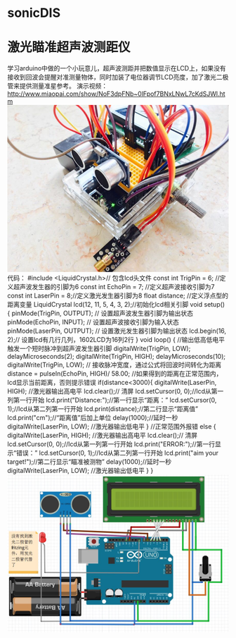 # sonicDIS
# 激光瞄准超声波测距仪
学习arduino中做的一个小玩意儿，超声波测距并把数值显示在LCD上，如果没有接收到回波会提醒对准测量物体，同时加装了电位器调节LCD亮度，加了激光二极管来提供测量准星参考。
演示视频：http://www.miaopai.com/show/NoF3dpFNb~0lFpof7BNxLNwL7cKdSJWl.htm
![image](https://github.com/laifeilim/sonicDIS/blob/master/%E5%9B%BE%E7%89%871.jpg) 
代码：
#include <LiquidCrystal.h>// 包含lcd头文件
const int TrigPin = 6; //定义超声波发生器的引脚为6
const int EchoPin = 7; //定义超声波接收引脚为7
const int LaserPin = 8;//定义激光发生器引脚为8
float distance; //定义浮点型的距离变量
LiquidCrystal lcd(12, 11, 5, 4, 3, 2);//初始化lcd相关引脚
void setup() {
  pinMode(TrigPin, OUTPUT);  // 设置超声波发生器引脚为输出状态
  pinMode(EchoPin, INPUT); // 设置超声波接收引脚为输入状态
  pinMode(LaserPin, OUTPUT); // 设置激光发生器引脚为输出状态
  lcd.begin(16, 2);// 设置lcd有几行几列，1602LCD为16列2行
} 
void loop() {
  //输出低高低电平触发一个短时脉冲到超声波发生器引脚
  digitalWrite(TrigPin, LOW); 
  delayMicroseconds(2); 
  digitalWrite(TrigPin, HIGH); 
  delayMicroseconds(10);
  digitalWrite(TrigPin, LOW); 
    // 接收脉冲宽度，通过公式将回波时间转化为距离
  distance = pulseIn(EchoPin, HIGH)/ 58.00;
  //如果得到的距离在正常范围内，lcd显示当前距离，否则提示错误
  if(distance<3000){
    digitalWrite(LaserPin, HIGH); //激光器输出高电平
    lcd.clear();// 清屏
    lcd.setCursor(0, 0);//lcd从第一列第一行开始
    lcd.print("Distance:");//第一行显示“距离：”
    lcd.setCursor(0, 1);//lcd从第二列第一行开始
    lcd.print(distance);//第二行显示“距离值”
    lcd.print("cm");//“距离值”后加上单位
    delay(1000);//延时一秒
    digitalWrite(LaserPin, LOW);  //激光器输出低电平
   }
   //正常范围外报错
  else {
    digitalWrite(LaserPin, HIGH);  //激光器输出高电平
    lcd.clear();// 清屏
    lcd.setCursor(0, 0);//lcd从第一列第一行开始
    lcd.print("ERROR:");//第一行显示“错误：”
    lcd.setCursor(0, 1);//lcd从第二列第一行开始
    lcd.print("aim your target!");//第二行显示“瞄准被测物”
    delay(1000);//延时一秒
    digitalWrite(LaserPin, LOW); //激光器输出低电平
  }
}
![image](https://github.com/laifeilim/sonicDIS/blob/master/%E9%9D%A2%E5%8C%85%E7%89%88%E5%9B%BE.JPG) 
